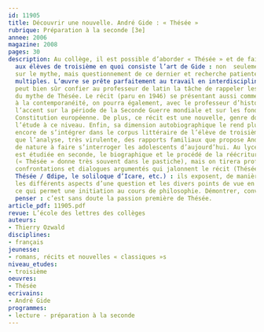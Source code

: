 ```yaml
---
id: 11905
title: Découvrir une nouvelle. André Gide : « Thésée »
rubrique: Préparation à la seconde [3e]
annee: 2006
magazine: 2008
pages: 30
description: Au collège, il est possible d’aborder « Thésée » et de faire entrevoir
  aux élèves de troisième en quoi consiste l’art de Gide : non  seulement jeu narratif
  sur le mythe, mais questionnement de ce dernier et recherche patiente de significations
  multiples. L’œuvre se prête parfaitement au travail en interdisciplinarité : on
  peut bien sûr confier au professeur de latin la tâche de rappeler les grandes lignes
  du mythe de Thésée. Le récit (paru en 1946) se présentant aussi comme une allusion
  à la contemporanéité, on pourra également, avec le professeur d’histoire, mettre
  l’accent sur la période de la Seconde Guerre mondiale et sur les fondements de la
  Constitution européenne. De plus, ce récit est une nouvelle, genre dont on préconise
  l’étude à ce niveau. Enfin, sa dimension autobiographique le rend plus susceptible
  encore de s’intégrer dans le corpus littéraire de l’élève de troisième, d’autant
  que l’analyse, très virulente, des rapports familiaux que propose André Gide est
  de nature à faire s’interroger les adolescents d’aujourd’hui. Au lycée, la nouvelle
  est étudiée en seconde, le biographique et le procédé de la réécriture en première
  (« Thésée » donne très souvent dans le pastiche), mais on tirera profit des grandes
  confrontations et dialogues argumentés qui jalonnent le récit (Thésée / Dédale,
  Thésée / Œdipe, le soliloque d’Icare, etc.) : ils exposent, de manière très didactique,
  les différents aspects d’une question et les divers points de vue en résultant,
  ce qui permet une initiation au cours de philosophie. Démontrer, convaincre, persuader,
  penser : c’est sans doute la passion première de Thésée.
article_pdf: 11905.pdf
revue: L’école des lettres des collèges
auteurs:
- Thierry Ozwald
disciplines:
- français
jeunesse:
- romans, récits et nouvelles « classiques »s
niveau_etudes:
- troisième
oeuvres:
- Thésée
ecrivains:
- André Gide
programmes:
- lecture - préparation à la seconde
---
```

